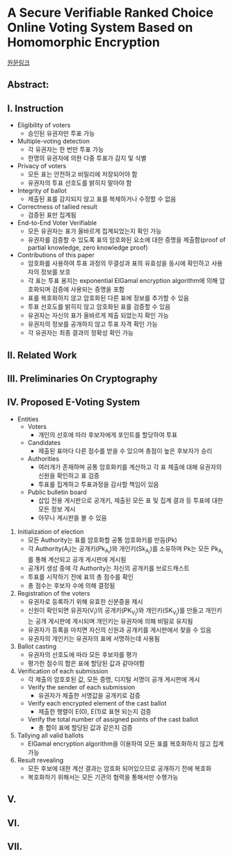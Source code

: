 # A Secure Verifiable Ranked Choice Online Voting System Based on Homomorphic Encryption

[원문링크](https://www.researchgate.net/publication/323895114_A_Secure_Verifiable_Ranked_Choice_Online_Voting_System_Based_on_Homomorphic_Encryption)

## Abstract: 

## I. Instruction
* Eligibility of voters
    * 승인된 유권자만 투표 가능
* Multiple-voting detection
    * 각 유권자는 한 번만 투표 가능
    * 한명의 유권자에 의한 다중 투표가 감지 및 식별
* Privacy of voters
    * 모든 표는 안전하고 비밀리에 저장되어야 함
    * 유권자의 투표 선호도를 밝히지 말아야 함
* Integrity of ballot
    * 제출된 표를 감지되지 않고 표를 복제하거나 수정할 수 없음
* Correctness of tallied result
    * 검증된 표만 집계됨
* End-to-End Voter Verifiable
    * 모든 유권자는 표가 올바르게 집계되었는지 확인 가능
    * 유권자를 검증할 수 있도록 표의 암호화된 요소에 대한 증명을 제출함(proof of partial knowledge, zero knowledge proof)
* Contributions of this paper
    * 암호화를 사용하여 투표 과정의 무결성과 표의 유효성을 동시에 확인하고 사용자의 정보를 보호
    * 각 표는  투표 용지는 exponential ElGamal encryption algorithm에 의해 암호화되며 검증에 사용되는 증명을 포함
    * 표를 복호화하지 않고 암호화된 다른 표에 정보를 추가할 수 있음
    * 투표 선호도를 밝히지 않고 암호화된 표를 검증할 수 있음
    * 유권자는 자신의 표가 올바르게 제출 되었는지 확인 가능
    * 유권자의 정보를 공개하지 않고 투표 자격 확인 가능
    * 각 유권자는 최종 결과의 정확성 확인 가능
## II. Related Work
## III. Preliminaries On Cryptography
## IV. Proposed E-Voting System
* Entities
    * Voters
        * 개인의 선호에 따라 후보자에게 포인트를 할당하여 투표
    * Candidates
        * 제출된 표마다 다른 점수를 받을 수 있으며 총점이 높은 후보자가 승리
    * Authorities
        * 여러개가 존재하며 공통 암호화키를 계산하고 각 표 제출에 대해 유권자의 신원을 확인하고 표 검증
        * 투표를 집계하고 투표과정을 감사할 책임이 있음
    * Public bulletin board
        * 삽입 전용 게시판으로 공개키, 제출된 모든 표 및 집계 결과 등 투표에 대한 모든 정보 게시
        * 아무나 게시판을 볼 수 있음
1. Initialization of election
    * 모든 Authority는 표를 암호화할 공통 암호화키를 만듬(Pk)
    * 각 Authority(A<sub>i</sub>)는 공개키(Pk<sub>A<sub>i</sub></sub>)와 개인키(Sk<sub>A<sub>i</sub></sub>)를 소유하며 Pk는 모든 Pk<sub>A<sub>i</sub></sub>를 통해 계산되고 공개 게시판에 게시됨
    * 공개키 생성 중에 각 Authority는 자신의 공개키를 브로드캐스트
    * 투표를 시작하기 전에 표의 총 점수를 확인
    * 총 점수는 후보자 수에 의해 결정됨
1. Registration of the voters
    * 유권자로 등록하기 위해 유효한 신분증을 제시
    * 신원이 확인되면 유권자(V<sub>i</sub>)의 공개키(PK<sub>V<sub>i</sub></sub>)와 개인키(SK<sub>V<sub>i</sub></sub>)를 만들고 개인키는 공개 게시판에 게시되며 개인키는 유권자에 의해 비밀로 유지됨
    * 유권자가 등록을 마치면 자신의 신원과 공개키를 게시판에서 찾을 수 있음
    * 유권자의 개인키는 유권자의 표에 서명하는데 사용됨
1. Ballot casting
    * 유권자의 선호도에 따라 모든 후보자를 평가
    * 평가한 점수의 합은 표에 할당된 값과 같아야함
1. Verification of each submission
    * 각 제출의 암호호된 값, 모든 증명, 디지털 서명이 공개 게시판에 게시
    * Verify the sender of each submission
        * 유권자가 제출한 서명값을 공개키로 검증
    * Verify each encrypted element of the cast ballot
        * 제출한 행렬이 E(0), E(1)로 표현 되는지 검증 
    * Verify the total number of assigned points of the cast ballot
        * 총 합이 표에 할당된 값과 같은지 검증
1. Tallying all valid ballots
    * ElGamal encryption algorithm을 이용하여 모든 표를 복호화하지 않고 집계 가능
1. Result revealing
    * 모든 후보에 대한 계산 결과는 암호화 되어있으므로 공개하기 전에 복호화
    * 복호화하기 위해서는 모든 기관의 협력을 통해서만 수행가능

## V.
## VI.
## VII.